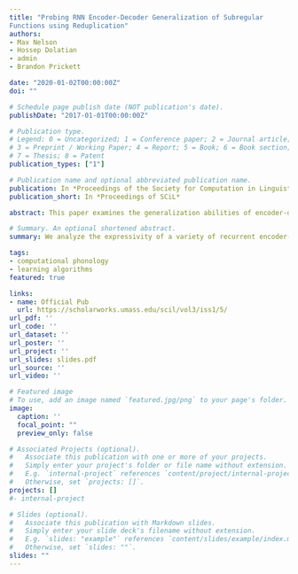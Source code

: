 ```yaml
---
title: "Probing RNN Encoder-Decoder Generalization of Subregular
Functions using Reduplication"
authors:
- Max Nelson
- Hossep Dolatian
- admin
- Brandon Prickett

date: "2020-01-02T00:00:00Z"
doi: ""

# Schedule page publish date (NOT publication's date).
publishDate: "2017-01-01T00:00:00Z"

# Publication type.
# Legend: 0 = Uncategorized; 1 = Conference paper; 2 = Journal article;
# 3 = Preprint / Working Paper; 4 = Report; 5 = Book; 6 = Book section;
# 7 = Thesis; 8 = Patent
publication_types: ["1"]

# Publication name and optional abbreviated publication name.
publication: In *Proceedings of the Society for Computation in Linguistics*
publication_short: In *Proceedings of SCiL*

abstract: This paper examines the generalization abilities of encoder-decoder networks on a class of subregular functions characteristic of natural language reduplication. We find that, for the simulations we run, attention is a necessary and sufficient mechanism for learning generalizable reduplication. We examine attention alignment to connect RNN computation to a class of 2-way transducers.

# Summary. An optional shortened abstract.
summary: We analyze the expressivity of a variety of recurrent encoder-decoder networks, showing they are limited to learning subsequential functions, and connecting RNNs with attention mechanisms to a class of deterministic 2-way transducers.  

tags:
- computational phonology
- learning algorithms
featured: true

links:
- name: Official Pub
  url: https://scholarworks.umass.edu/scil/vol3/iss1/5/
url_pdf: ''
url_code: ''
url_dataset: ''
url_poster: ''
url_project: ''
url_slides: slides.pdf
url_source: ''
url_video: ''

# Featured image
# To use, add an image named `featured.jpg/png` to your page's folder.
image:
  caption: ''
  focal_point: ""
  preview_only: false

# Associated Projects (optional).
#   Associate this publication with one or more of your projects.
#   Simply enter your project's folder or file name without extension.
#   E.g. `internal-project` references `content/project/internal-project/index.md`.
#   Otherwise, set `projects: []`.
projects: []
#- internal-project

# Slides (optional).
#   Associate this publication with Markdown slides.
#   Simply enter your slide deck's filename without extension.
#   E.g. `slides: "example"` references `content/slides/example/index.md`.
#   Otherwise, set `slides: ""`.
slides: ""
---
```

